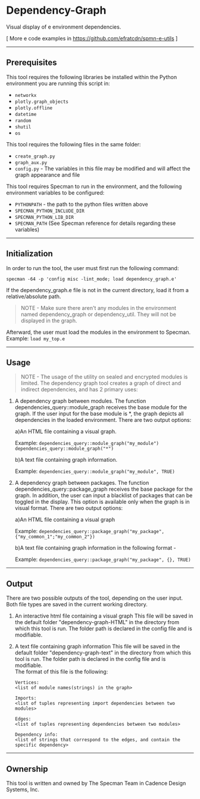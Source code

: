 # Dependency-Graph
Visual display of e environment dependencies.

[ More e code examples in https://github.com/efratcdn/spmn-e-utils ]

----------------------
Prerequisites
----------------------
This tool requires the following libraries be installed within the Python
environment you are running this script in:
* `networkx`
* `plotly.graph_objects`
* `plotly.offline`
* `datetime`
* `random`
* `shutil`
* `os`

This tool requires the following files in the same folder:
* `create_graph.py`
* `graph_aux.py`
* `config.py` - The variables in this file may be modified and will affect the graph appearance and file

This tool requires Specman to run in the environment, and the following environment variables to be configured:
* `PYTHONPATH` - the path to the python files written above
* `SPECMAN_PYTHON_INCLUDE_DIR`
* `SPECMAN_PYTHON_LIB_DIR`
* `SPECMAN_PATH`
(See Specman reference for details regarding these variables)


----------------------
Initialization
----------------------
In order to run the tool, the user must first run the following command:

   `specman -64 -p 'config misc -lint_mode; load dependency_graph.e'`
   
If the dependency_graph.e file is not in the current directory, load it from a relative/absolute path.

> NOTE - Make sure there aren't any modules in the environment named dependency_graph or dependency_util.
       They will not be displayed in the graph.

Afterward, the user must load the modules in the environment to Specman.
Example: `load my_top.e`


----------------------
Usage
----------------------

> NOTE - The usage of the utility on sealed and encrypted modules is limited.
The dependency graph tool creates a graph of direct and indirect dependencies, and has 2 primary uses:

1. A dependency graph between modules.
   The function dependencies_query::module_graph receives the base module for the graph.
   If the user input for the base module is *, the graph depicts all dependencies in the loaded environment.
   There are two output options:

   a)An HTML file containing a visual graph.
     
     Example: `dependencies_query::module_graph("my_module")`
              `dependencies_query::module_graph("*")`
   
   
   b)A text file containing graph information.
     
     Example: `dependencies_query::module_graph("my_module", TRUE)`


2. A dependency graph between packages.
   The function dependencies_query::package_graph receives the base package for the graph.
   In addition, the user can input a blacklist of packages that can be toggled in the display.
   This option is available only when the graph is in visual format.
   There are two output options:

   a)An HTML file containing a visual graph
     
     Example: `dependencies_query::package_graph("my_package", {"my_common_1";"my_common_2"})`
   
   b)A text file containing graph information in the following format -
     
     Example: `dependencies_query::package_graph("my_package", {}, TRUE)`



---------------------
Output
----------------------

There are two possible outputs of the tool, depending on the user input.
Both file types are saved in the current working directory.

1. An interactive html file containing a visual graph
   This file will be saved in the default folder "dependency-graph-HTML" in the directory from which this tool is run.
   The folder path is declared in the config file and is modifiable.

2. A text file containing graph information
   This file will be saved in the default folder "dependency-graph-text" in the directory from which this tool is run.
   The folder path is declared in the config file and is modifiable.   
   The format of this file is the following:
   
       Vertices:
       <list of module names(strings) in the graph>

       Imports:
       <list of tuples representing import dependencies between two modules>
       
       Edges:
       <list of tuples representing dependencies between two modules>

       Dependency info:
       <list of strings that correspond to the edges, and contain the specific dependency>
   


---------------------
Ownership
----------------------
This tool is written and owned by The Specman Team in Cadence Design Systems, Inc.
